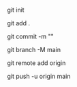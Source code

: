 <!-- to init git in the project -->
git init

<!-- to add files in the git  -->
git add .

<!-- to commit code -->
git commit -m "<MESSAGE>"

<!-- to change default to main -->
git branch -M main


<!-- connect local git with github repo -->
git remote add origin <REPO LINK>


<!-- TO SYNC OR UPLOAD BRANCH TO GITHUB -->
git push -u origin main

